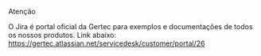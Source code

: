 Atenção

 O Jira é portal oficial da Gertec para exemplos e documentações de todos os nossos produtos. 
 Link abaixo:
 https://gertec.atlassian.net/servicedesk/customer/portal/26
